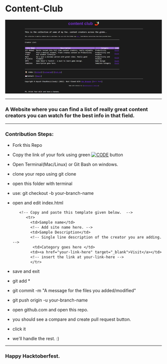 # Content-Club
![Screenshot](/Images/Screenshot.png)
<hr>

### A Website where you can find a list of really great content creators you can watch for the best info in that field.

<hr>

### Contribution Steps:

+ Fork this Repo
+ Copy the link of your fork using green [![CODE](https://img.shields.io/static/v1?label=&message=Code&color=brightgreen)](https://img.shields.io/static/v1?label=CODEmessage=Code&color=brightgreen) button
+ Open Terminal(Mac/Linux) or Git Bash on windows. 
+ clone your repo using git clone
+ open this folder with terminal 
+ use: git checkout -b your-branch-name
+ open and edit index.html
         
         <!-- Copy and paste this template given below.  -->
            <tr>
              <td>Sample name</td>
              <!-- Add site name here. -->
              <td>Sample Description</td>
              <!-- Single line description of the creator you are adding. -->
               <td>Category goes here </td>
              <td><a href="your-link-here" target="_blank">Visit</a></td>
              <!-- insert the link at your-link-here -->
	          </tr>
        
+ save and exit
+ git add *
+ git commit -m "A message for the files you added/modified"
+ git push origin -u your-branch-name
+ open github.com and open this repo. 
+ you should see a compare and create pull request button. 
+ click it
+ we'll handle the rest. :)

<hr>

### Happy Hacktoberfest.